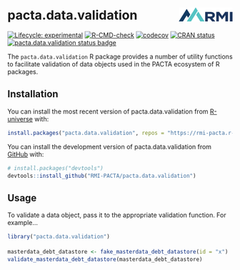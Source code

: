 # pacta.data.validation <a href="https://rmi-pacta.github.io/pacta.data.validation"><img src="man/figures/logo.png" align="right" height="31" /></a>

<!-- badges: start -->
[![Lifecycle: experimental](https://img.shields.io/badge/lifecycle-experimental-orange.svg)](https://lifecycle.r-lib.org/articles/stages.html#experimental)
[![R-CMD-check](https://github.com/RMI-PACTA/pacta.data.validation/actions/workflows/R-CMD-check.yaml/badge.svg)](https://github.com/RMI-PACTA/pacta.data.validation/actions/workflows/R-CMD-check.yaml)
[![codecov](https://img.shields.io/codecov/c/github/rmi-pacta/pacta.data.validation)](https://codecov.io/gh/RMI-PACTA/pacta.data.validation)
[![CRAN status](https://www.r-pkg.org/badges/version/pacta.data.validation)](https://CRAN.R-project.org/package=pacta.data.validation)
[![pacta.data.validation status badge](https://rmi-pacta.r-universe.dev/badges/pacta.data.validation)](https://rmi-pacta.r-universe.dev/pacta.data.validation)
<!-- badges: end -->

The `pacta.data.validation` R package provides a number of utility functions to facilitate validation of data objects used in the PACTA ecosystem of R packages.

## Installation

You can install the most recent version of pacta.data.validation from
[R-universe](https://r-universe.dev/) with:

``` r
install.packages("pacta.data.validation", repos = "https://rmi-pacta.r-universe.dev")
```

You can install the development version of pacta.data.validation from
[GitHub](https://github.com/) with:

``` r
# install.packages("devtools")
devtools::install_github("RMI-PACTA/pacta.data.validation")
```

## Usage

To validate a data object, pass it to the appropriate validation function. For example...

``` r
library("pacta.data.validation")

masterdata_debt_datastore <- fake_masterdata_debt_datastore(id = "x")
validate_masterdata_debt_datastore(masterdata_debt_datastore)
```

